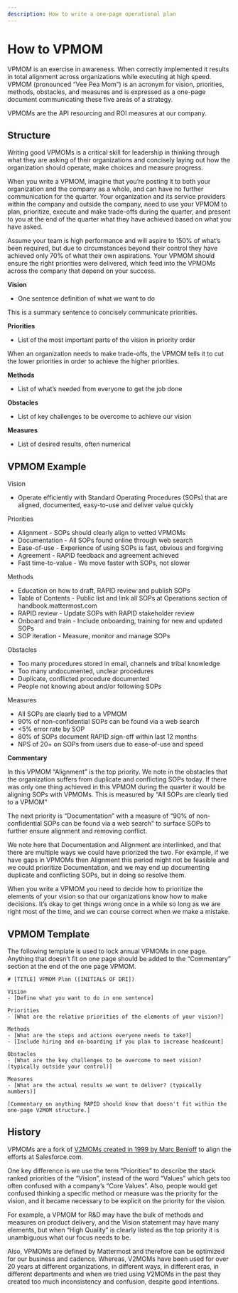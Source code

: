 ```yaml
---
description: How to write a one-page operational plan
---
```


# How to VPMOM

VPMOM is an exercise in awareness. When correctly implemented it results in total alignment across organizations while executing at high speed. VPMOM \(pronounced “Vee Pea Mom”\) is an acronym for vision, priorities, methods, obstacles, and measures and is expressed as a one-page document communicating these five areas of a strategy.

VPMOMs are the API resourcing and ROI measures at our company.

## Structure

Writing good VPMOMs is a critical skill for leadership in thinking through what they are asking of their organizations and concisely laying out how the organization should operate, make choices and measure progress.

When you write a VPMOM, imagine that you’re posting it to both your organization and the company as a whole, and can have no further communication for the quarter. Your organization and its service providers within the company and outside the company, need to use your VPMOM to plan, prioritize, execute and make trade-offs during the quarter, and present to you at the end of the quarter what they have achieved based on what you have asked.

Assume your team is high performance and will aspire to 150% of what’s been required, but due to circumstances beyond their control they have achieved only 70% of what their own aspirations. Your VPMOM should ensure the right priorities were delivered, which feed into the VPMOMs across the company that depend on your success.

**Vision**

* One sentence definition of what we want to do

This is a summary sentence to concisely communicate priorities.

**Priorities**

* List of the most important parts of the vision in priority order

When an organization needs to make trade-offs, the VPMOM tells it to cut the lower priorities in order to achieve the higher priorities.

**Methods**

* List of what’s needed from everyone to get the job done

**Obstacles**

* List of key challenges to be overcome to achieve our vision

**Measures**

* List of desired results, often numerical

## VPMOM Example

Vision

* Operate efficiently with Standard Operating Procedures \(SOPs\) that are aligned, documented, easy-to-use and deliver value quickly

Priorities

* Alignment - SOPs should clearly align to vetted VPMOMs
* Documentation - All SOPs found online through web search
* Ease-of-use - Experience of using SOPs is fast, obvious and forgiving
* Agreement - RAPID feedback and agreement achieved
* Fast time-to-value - We move faster with SOPs, not slower

Methods

* Education on how to draft, RAPID review and publish SOPs
* Table of Contents - Public list and link all SOPs at Operations section of handbook.mattermost.com
* RAPID review - Update SOPs with RAPID stakeholder review
* Onboard and train - Include onboarding, training for new and updated SOPs
* SOP iteration - Measure, monitor and manage SOPs

Obstacles

* Too many procedures stored in email, channels and tribal knowledge
* Too many undocumented, unclear procedures
* Duplicate, conflicted procedure documented
* People not knowing about and/or following SOPs

Measures

* All SOPs are clearly tied to a VPMOM
* 90% of non-confidential SOPs can be found via a web search
* &lt;5% error rate by SOP
* 80% of SOPs document RAPID sign-off within last 12 months
* NPS of 20+ on SOPs from users due to ease-of-use and speed

**Commentary**

In this VPMOM “Alignment” is the top priority. We note in the obstacles that the organization suffers from duplicate and conflicting SOPs today. If there was only one thing achieved in this VPMOM during the quarter it would be aligning SOPs with VPMOMs. This is measured by “All SOPs are clearly tied to a VPMOM”

The next priority is “Documentation” with a measure of “90% of non-confidential SOPs can be found via a web search” to surface SOPs to further ensure alignment and removing conflict.

We note here that Documentation and Alignment are interlinked, and that there are multiple ways we could have priorized the two. For example, if we have gaps in VPMOMs then Alignment this period might not be feasible and we could prioritize Documentation, and we may end up documenting duplicate and conflicting SOPs, but in doing so resolve them.

When you write a VPMOM you need to decide how to prioritize the elements of your vision so that our organizations know how to make decisions. It’s okay to get things wrong once in a while so long as we are right most of the time, and we can course correct when we make a mistake.

## VPMOM Template

The following template is used to lock annual VPMOMs in one page. Anything that doesn’t fit on one page should be added to the “Commentary” section at the end of the one page VPMOM.

```text
# [TITLE] VPMOM Plan ([INITIALS OF DRI])

Vision
- [Define what you want to do in one sentence] 

Priorities 
- [What are the relative priorities of the elements of your vision?]

Methods
- [What are the steps and actions everyone needs to take?]
- [Include hiring and on-boarding if you plan to increase headcount] 

Obstacles 
- [What are the key challenges to be overcome to meet vision? (typically outside your control)] 

Measures 
- [What are the actual results we want to deliver? (typically numbers)]

[Commentary on anything RAPID should know that doesn't fit within the one-page V2MOM structure.]
```

## History

VPMOMs are a fork of [V2MOMs created in 1999 by Marc Benioff](https://www.salesforce.com/blog/2013/04/how-to-create-alignment-within-your-company.html) to align the efforts at Salesforce.com.

One key difference is we use the term “Priorities” to describe the stack ranked priorities of the “Vision”, instead of the word “Values” which gets too often confused with a company’s “Core Values”. Also, people would get confused thinking a specific method or measure was the priority for the vision, and it became necessary to be explicit on the priority for the vision.

For example, a VPMOM for R&D may have the bulk of methods and measures on product delivery, and the Vision statement may have many elements, but when “High Quality” is clearly listed as the top priority it is unambiguous what our focus needs to be.

Also, VPMOMs are defined by Mattermost and therefore can be optimized for our business and cadence. Whereas, V2MOMs have been used for over 20 years at different organizations, in different ways, in different eras, in different departments and when we tried using V2MOMs in the past they created too much inconsistency and confusion, despite good intentions.

